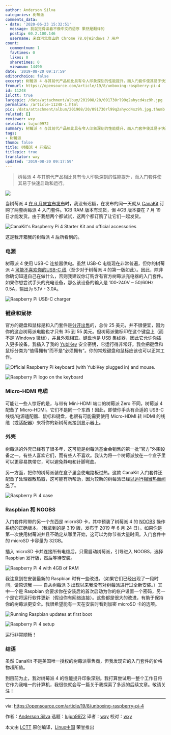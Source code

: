 ```yaml
---
author: Anderson Silva
categories: 树莓派
comments_data:
- date: '2020-06-23 15:32:51'
  message: 我就觉得读着不像中文的语序 果然是翻译的
  postip: 60.2.100.146
  username: 来自河北唐山的 Chrome 78.0|Windows 7 用户
count:
  commentnum: 1
  favtimes: 0
  likes: 0
  sharetimes: 0
  viewnum: 14490
date: '2019-08-20 09:17:59'
editorchoice: false
excerpt: 树莓派 4 与其前代产品相比具有令人印象深刻的性能提升，而入门套件使其易于快速启动和运行。
fromurl: https://opensource.com/article/19/8/unboxing-raspberry-pi-4
id: 11248
islctt: true
largepic: /data/attachment/album/201908/20/091730rl99q2ahycd4sz9h.jpg
permalink: /article-11248-1.html
pic: /data/attachment/album/201908/20/091730rl99q2ahycd4sz9h.jpg.thumb.jpg
related: []
reviewer: wxy
selector: lujun9972
summary: 树莓派 4 与其前代产品相比具有令人印象深刻的性能提升，而入门套件使其易于快速启动和运行。
tags:
- 树莓派
thumb: false
title: 树莓派 4 开箱记
titlepic: true
translator: wxy
updated: '2019-08-20 09:17:59'
---
```



> 
> 树莓派 4 与其前代产品相比具有令人印象深刻的性能提升，而入门套件使其易于快速启动和运行。
> 
> 
> 


![](/data/attachment/album/201908/20/091730rl99q2ahycd4sz9h.jpg)


当树莓派 4 [在 6 月底宣布发布](https://opensource.com/article/19/6/raspberry-pi-4)时，我没有迟疑，在发布的同一天就从 [CanaKit](https://www.canakit.com/raspberry-pi-4-starter-kit.html) 订购了两套树莓派 4 入门套件。1GB RAM 版本有现货，但 4GB 版本要在 7 月 19 日才能发货。由于我想两个都试试，这两个都订购了让它们一起发货。


![CanaKit's Raspberry Pi 4 Starter Kit and official accessories](/data/attachment/album/201908/20/091804pt37j5xsjtjf1t7f.jpg "CanaKit's Raspberry Pi 4 Starter Kit and official accessories")


这是我开箱我的树莓派 4 后所看到的。


### 电源


树莓派 4 使用 USB-C 连接器供电。虽然 USB-C 电缆现在非常普遍，但你的树莓派 4 [可能不喜欢你的USB-C 线](https://www.techrepublic.com/article/your-new-raspberry-pi-4-wont-power-on-usb-c-cable-problem-now-officially-confirmed/)（至少对于树莓派 4 的第一版如此）。因此，除非你确切知道自己在做什么，否则我建议你订购含有官方树莓派充电器的入门套件。如果你想尝试手头的充电设备，那么该设备的输入是 100-240V ~ 50/60Hz 0.5A，输出为 5.1V - 3.0A。


![Raspberry Pi USB-C charger](/data/attachment/album/201908/20/091805wvzvbeeqkv6xzlze.jpg "Raspberry Pi USB-C charger")


### 键盘和鼠标


官方的键盘和鼠标是和入门套件是[分开出售](https://www.canakit.com/official-raspberry-pi-keyboard-mouse.html?defpid=4476)的，总价 25 美元，并不很便宜，因为你的这台树莓派电脑也才只有 35 到 55 美元。但树莓派徽标印在这个键盘上（而不是 Windows 徽标），并且外观相宜。键盘也是 USB 集线器，因此它允许你插入更多设备。我插入了我的 [YubiKey](https://www.yubico.com/products/yubikey-hardware/) 安全密钥，它运行得非常好。我会把键盘和鼠标分类为“值得拥有”而不是“必须拥有”。你的常规键盘和鼠标应该也可以正常工作。


![Official Raspberry Pi keyboard \(with YubiKey plugged in\) and mouse.](/data/attachment/album/201908/20/091806zxh8822s3hs8rsvx.jpg "Official Raspberry Pi keyboard (with YubiKey plugged in) and mouse.")


![Raspberry Pi logo on the keyboard](/data/attachment/album/201908/20/091806zab82fzjdcm8jyzo.jpg "Raspberry Pi logo on the keyboard")


### Micro-HDMI 电缆


可能让一些人惊讶的是，与带有 Mini-HDMI 端口的树莓派 Zero 不同，树莓派 4 配备了 Micro-HDMI。它们不是同一个东西！因此，即使你手头有合适的 USB-C 线缆/电源适配器、鼠标和键盘，也很有可能需要使用 Micro-HDMI 转 HDMI 的线缆（或适配器）来将你的新树莓派接到显示器上。


### 外壳


树莓派的外壳已经有了很多年，这可能是树莓派基金会销售的第一批“官方”外围设备之一。有些人喜欢它们，而有些人不喜欢。我认为将一个树莓派放在一个盒子里可以更容易携带它，可以避免静电和针脚弯曲。


另一方面，把你的树莓派装在盒子里会使电路板过热。这款 CanaKit 入门套件还配备了处理器散热器，这可能有所帮助，因为较新的树莓派已经[以运行相当热而闻名](https://www.theregister.co.uk/2019/07/22/raspberry_pi_4_too_hot_to_handle/)了。


![Raspberry Pi 4 case](/data/attachment/album/201908/20/091807veg4ygts6l6sd4nb.jpg "Raspberry Pi 4 case")


### Raspbian 和 NOOBS


入门套件附带的另一个东西是 microSD 卡，其中预装了树莓派 4 的 [NOOBS](https://www.raspberrypi.org/downloads/noobs/) 操作系统的正确版本。（我拿到的是 3.19 版，发布于 2019 年 6 月 24 日）。如果你是第一次使用树莓派并且不确定从哪里开始，这可以为你节省大量时间。入门套件中的 microSD 卡容量为 32GB。


插入 microSD 卡并连接所有电缆后，只需启动树莓派，引导进入 NOOBS，选择 Raspbian 发行版，然后等待安装。


![Raspberry Pi 4 with 4GB of RAM](/data/attachment/album/201908/20/091808k95izxqqgq5jqdz5.jpg "Raspberry Pi 4 with 4GB of RAM")


我注意到在安装最新的 Raspbian 时有一些改进。（如果它们已经出现了一段时间，请原谅我 —— 自从树莓派 3 出现以来我没有对树莓派进行过全新安装。）其中一个是 Raspbian 会要求你在安装后的首次启动为你的帐户设置一个密码，另一个是它将运行软件更新（假设你有网络连接）。这些都是很大的改进，有助于保持你的树莓派更安全。我很希望能有一天在安装时看到加密 microSD 卡的选项。


![Running Raspbian updates at first boot](/data/attachment/album/201908/20/091810lvc0jsku90kc1j8m.jpg "Running Raspbian updates at first boot")


![Raspberry Pi 4 setup](/data/attachment/album/201908/20/091812tznkp4f25np9ttz7.jpg "Raspberry Pi 4 setup")


运行非常顺畅！


### 结语


虽然 CanaKit 不是美国唯一授权的树莓派零售商，但我发现它的入门套件的价格物超所值。


到目前为止，我对树莓派 4 的性能提升印象深刻。我打算尝试用一整个工作日将它作为我唯一的计算机，我很快就会写一篇关于我探索了多远的后续文章。敬请关注！




---


via: <https://opensource.com/article/19/8/unboxing-raspberry-pi-4>


作者：[Anderson Silva](https://opensource.com/users/ansilvahttps://opensource.com/users/bennuttall) 选题：[lujun9972](https://github.com/lujun9972) 译者：[wxy](https://github.com/wxy) 校对：[wxy](https://github.com/wxy)


本文由 [LCTT](https://github.com/LCTT/TranslateProject) 原创编译，[Linux中国](https://linux.cn/) 荣誉推出